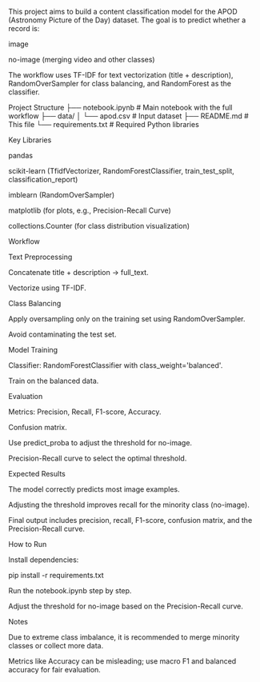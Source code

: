 This project aims to build a content classification model for the APOD (Astronomy Picture of the Day) dataset.
The goal is to predict whether a record is:

image

no-image (merging video and other classes)

The workflow uses TF-IDF for text vectorization (title + description), RandomOverSampler for class balancing, and RandomForest as the classifier.

Project Structure
├── notebook.ipynb          # Main notebook with the full workflow
├── data/
│   └── apod.csv            # Input dataset
├── README.md               # This file
└── requirements.txt        # Required Python libraries

Key Libraries

pandas

scikit-learn (TfidfVectorizer, RandomForestClassifier, train_test_split, classification_report)

imblearn (RandomOverSampler)

matplotlib (for plots, e.g., Precision-Recall Curve)

collections.Counter (for class distribution visualization)

Workflow

Text Preprocessing

Concatenate title + description → full_text.

Vectorize using TF-IDF.

Class Balancing

Apply oversampling only on the training set using RandomOverSampler.

Avoid contaminating the test set.

Model Training

Classifier: RandomForestClassifier with class_weight='balanced'.

Train on the balanced data.

Evaluation

Metrics: Precision, Recall, F1-score, Accuracy.

Confusion matrix.

Use predict_proba to adjust the threshold for no-image.

Precision-Recall curve to select the optimal threshold.

Expected Results

The model correctly predicts most image examples.

Adjusting the threshold improves recall for the minority class (no-image).

Final output includes precision, recall, F1-score, confusion matrix, and the Precision-Recall curve.

How to Run

Install dependencies:

pip install -r requirements.txt


Run the notebook.ipynb step by step.

Adjust the threshold for no-image based on the Precision-Recall curve.

Notes

Due to extreme class imbalance, it is recommended to merge minority classes or collect more data.

Metrics like Accuracy can be misleading; use macro F1 and balanced accuracy for fair evaluation.
